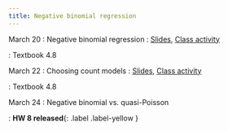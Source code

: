 ```yaml
---
title: Negative binomial regression
---
```


March 20
: Negative binomial regression
  : [Slides](https://sta214-s23.github.io/slides/lecture_23.pdf), [Class activity](https://sta214-s23.github.io/class_activities/ca_lecture_23.html)

: Textbook 4.8

March 22
: Choosing count models
  : [Slides](https://sta214-s23.github.io/slides/lecture_24.pdf), [Class activity](https://sta214-s23.github.io/class_activities/ca_lecture_24.html)

: Textbook 4.8

March 24
: Negative binomial vs. quasi-Poisson

: **HW 8 released**{: .label .label-yellow }

